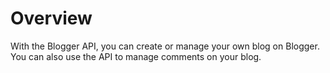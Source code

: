 # Overview

With the Blogger API, you can create or manage your own blog on Blogger. You can also use the API to manage comments on your blog.
